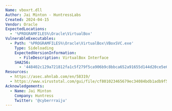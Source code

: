 ```yaml
---
Name: vboxrt.dll
Author: Jai Minton - HuntressLabs
Created: 2024-04-15
Vendor: Oracle
ExpectedLocations:
  - '%PROGRAMFILES%\Oracle\VirtualBox'
VulnerableExecutables:
  - Path: '%PROGRAMFILES%\Oracle\VirtualBox\VBoxSVC.exe'
    Type: Sideloading
    ExpectedVersionInformation:
      - FileDescription: VirtualBox Interface
    SHA256:
      - '448402c129a721812fa1c5f279f5ca906b9c8bbca652a91655d144d20ce5e6b4'
Resources:
  - https://asec.ahnlab.com/en/58319/
  - https://www.virustotal.com/gui/file/cf801023465679ec34084bdb1adb9f54b2fc3130925a4b8fdc10b11639b4a7cd
Acknowledgements:
  - Name: Jai Minton
    Company: Huntress
    Twitter: '@cyberrraiju'
---
```


